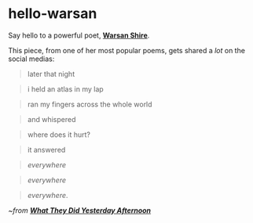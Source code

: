 # hello-warsan
Say hello to a powerful poet, **[Warsan Shire](https://en.wikipedia.org/wiki/Warsan_Shire)**.

This piece, from one of her most popular poems, gets shared a *lot* on the social medias:





> later that night

> i held an atlas in my lap

> ran my fingers across the whole world

> and whispered

> where does it hurt?




> it answered

> _everywhere_

> _everywhere_

> _everywhere_.





*~from* **[_What They Did Yesterday Afternoon_](http://crowspirit.org.uk/what-they-did-yesterday-afternoon-by-warsan-shire/)**

